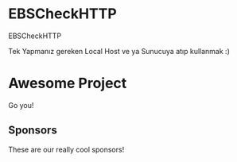 # EBSCheckHTTP
EBSCheckHTTP

Tek Yapmanız gereken Local Host ve ya Sunucuya atıp kullanmak :)

# Awesome Project

Go you!

## Sponsors

These are our really cool sponsors!

<!-- sponsors --><!-- sponsors -->
